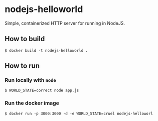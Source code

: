 # nodejs-helloworld
Simple, containerized HTTP server for running in NodeJS.

## How to build
```
$ docker build -t nodejs-helloworld .
```

## How to run

### Run locally with `node`
```
$ WORLD_STATE=correct node app.js
```

### Run the docker image
```
$ docker run -p 3000:3000 -d -e WORLD_STATE=cruel nodejs-helloworl
```



